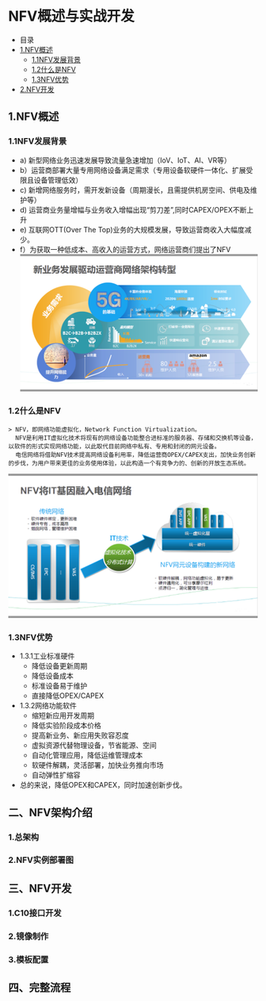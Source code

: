 # NFV概述与实战开发
- 目录
- [1.NFV概述](#1)
  - [1.1NFV发展背景](#1.1)
  - [1.2什么是NFV](#1.2)
  - [1.3NFV优势](#1.3)
- [2.NFV开发](#2)

## <h2 id="1">1.NFV概述</h2>
### <h3 id="1.1">1.1NFV发展背景</h2>
- a) 新型网络业务迅速发展导致流量急速增加（IoV、IoT、AI、VR等）
- b）运营商部署大量专用网络设备满足需求（专用设备软硬件一体化、扩展受限且设备管理低效）
- c) 新增网络服务时，需开发新设备（周期漫长，且需提供机房空间、供电及维护等）
- d) 运营商业务量增幅与业务收入增幅出现“剪刀差”,同时CAPEX/OPEX不断上升
- e) 互联网OTT(Over The Top)业务的大规模发展，导致运营商收入大幅度减少。
- f）为获取一种低成本、高收入的运营方式，网络运营商们提出了NFV
![NFV发展背景](./img/NFV发展背景.jpg)
### <h3 id="1.2">1.2什么是NFV</h3>
    > NFV，即网络功能虚拟化，Network Function Virtualization。
      NFV是利用IT虚拟化技术将现有的网络设备功能整合进标准的服务器、存储和交换机等设备，以软件的形式实现网络功能，以此取代目前网络中私有、专用和封闭的网元设备。  
      电信网络将借助NFV技术提高网络设备利用率，降低运营商OPEX/CAPEX支出，加快业务创新的步伐，为用户带来更佳的业务使用体验，以此构造一个有竞争力的、创新的开放生态系统。
![什么是NFV](./img/什么是NFV.jpg)      
### <h3 id="1.3">1.3NFV优势</h3>
- 1.3.1工业标准硬件
    - 降低设备更新周期
    - 降低设备成本
    - 标准设备易于维护
    - 直接降低OPEX/CAPEX
- 1.3.2网络功能软件
    - 缩短新应用开发周期
    - 降低实验阶段成本价格
    - 提高新业务、新应用失败容忍度
    - 虚拟资源代替物理设备，节省能源、空间
    - 自动化管理应用，降低运维管理成本
    - 软硬件解耦，灵活部署，加快业务推向市场
    - 自动弹性扩缩容
- 总的来说，降低OPEX和CAPEX，同时加速创新步伐。

## 二、NFV架构介绍
### 1.总架构
### 2.NFV实例部署图
## <h2 id="2">三、NFV开发</h2>
### 1.C10接口开发
### 2.镜像制作
### 3.模板配置
## 四、完整流程

